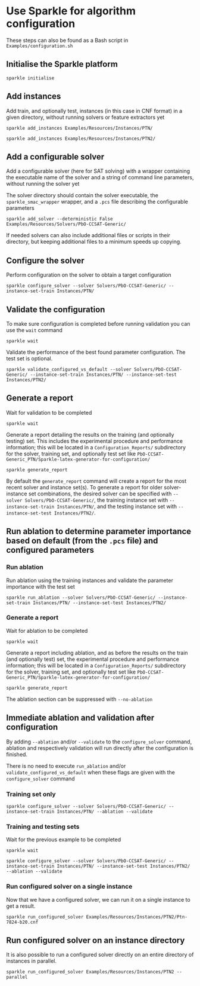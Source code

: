 # Use Sparkle for algorithm configuration

These steps can also be found as a Bash script in `Examples/configuration.sh`

## Initialise the Sparkle platform

`sparkle initialise`

## Add instances

Add train, and optionally test, instances (in this case in CNF format) in a given directory, without running solvers or feature extractors yet

`sparkle add_instances Examples/Resources/Instances/PTN/`

`sparkle add_instances Examples/Resources/Instances/PTN2/`

## Add a configurable solver

Add a configurable solver (here for SAT solving) with a wrapper containing the executable name of the solver and a string of command line parameters, without running the solver yet

The solver directory should contain the solver executable, the `sparkle_smac_wrapper` wrapper, and a `.pcs` file describing the configurable parameters

`sparkle add_solver --deterministic False Examples/Resources/Solvers/PbO-CCSAT-Generic/`

If needed solvers can also include additional files or scripts in their directory, but keeping additional files to a minimum speeds up copying.

## Configure the solver

Perform configuration on the solver to obtain a target configuration

`sparkle configure_solver --solver Solvers/PbO-CCSAT-Generic/ --instance-set-train Instances/PTN/`

## Validate the configuration

To make sure configuration is completed before running validation you can use the `wait` command

`sparkle wait`

Validate the performance of the best found parameter configuration. The test set is optional.

`sparkle validate_configured_vs_default --solver Solvers/PbO-CCSAT-Generic/ --instance-set-train Instances/PTN/ --instance-set-test Instances/PTN2/`

## Generate a report

Wait for validation to be completed

`sparkle wait`

Generate a report detailing the results on the training (and optionally testing) set. This includes the experimental procedure and performance information; this will be located in a `Configuration_Reports/` subdirectory for the solver, training set, and optionally test set like `PbO-CCSAT-Generic_PTN/Sparkle-latex-generator-for-configuration/`

`sparkle generate_report`

By default the `generate_report` command will create a report for the most recent solver and instance set(s). To generate a report for older solver-instance set combinations, the desired solver can be specified with `--solver Solvers/PbO-CCSAT-Generic/`, the training instance set with `--instance-set-train Instances/PTN/`, and the testing instance set with `--instance-set-test Instances/PTN2/`.

## Run ablation to determine parameter importance based on default (from the `.pcs` file) and configured parameters

### Run ablation

Run ablation using the training instances and validate the parameter importance with the test set

`sparkle run_ablation --solver Solvers/PbO-CCSAT-Generic/ --instance-set-train Instances/PTN/ --instance-set-test Instances/PTN2/`

### Generate a report

Wait for ablation to be completed

`sparkle wait`

Generate a report including ablation, and as before the results on the train (and optionally test) set, the experimental procedure and performance information; this will be located in a `Configuration_Reports/` subdirectory for the solver, training set, and optionally test set like `PbO-CCSAT-Generic_PTN/Sparkle-latex-generator-for-configuration/`

`sparkle generate_report`

The ablation section can be suppressed with `--no-ablation` 

## Immediate ablation and validation after configuration

By adding `--ablation` and/or `--validate` to the `configure_solver` command, ablation and respectively validation will run directly after the configuration is finished.

There is no need to execute `run_ablation` and/or `validate_configured_vs_default` when these flags are given with the `configure_solver` command

### Training set only

`sparkle configure_solver --solver Solvers/PbO-CCSAT-Generic/ --instance-set-train Instances/PTN/ --ablation --validate`

### Training and testing sets

Wait for the previous example to be completed

`sparkle wait`

`sparkle configure_solver --solver Solvers/PbO-CCSAT-Generic/ --instance-set-train Instances/PTN/ --instance-set-test Instances/PTN2/ --ablation --validate`

### Run configured solver on a single instance

Now that we have a configured solver, we can run it on a single instance to get a result.

`sparkle run_configured_solver Examples/Resources/Instances/PTN2/Ptn-7824-b20.cnf`

## Run configured solver on an instance directory

It is also possible to run a configured solver directly on an entire directory of instances in parallel.

`sparkle run_configured_solver Examples/Resources/Instances/PTN2 --parallel`